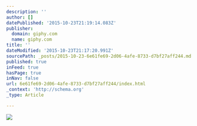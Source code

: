 ```yaml
---
description: ''
author: []
datePublished: '2015-10-23T21:19:14.083Z'
publisher:
  domain: giphy.com
  name: giphy.com
title: ''
dateModified: '2015-10-23T21:17:20.991Z'
sourcePath: _posts/2015-10-23-6e61fe69-2d06-4afe-8733-d7bf27aff244.md
published: true
inFeed: true
hasPage: true
inNav: false
url: 6e61fe69-2d06-4afe-8733-d7bf27aff244/index.html
_context: 'http://schema.org'
_type: Article

---
```

![](https://media.giphy.com/media/CTaTo97xk0vWo/giphy.gif)